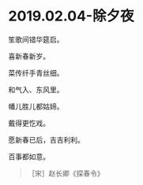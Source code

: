 <h1>2019.02.04-除夕夜</h1>

笙歌间错华筵启。

喜新春新岁。

菜传纤手青丝细。

和气入、东风里。

幡儿胜儿都姑媂。

戴得更忔戏。

愿新春已后，吉吉利利。

百事都如意。

> ［宋］赵长卿《探春令》